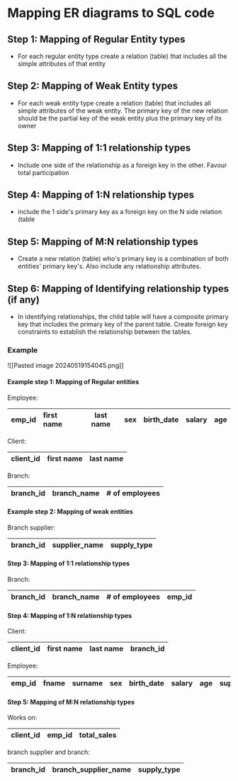 
# Mapping ER diagrams to SQL code


## Step 1: Mapping of Regular Entity types

- For each regular entity type create a relation (table) that includes all the simple attributes of that entity

## Step 2:  Mapping of Weak Entity types
- For each weak entity type create a relation (table) that includes all simple attributes of the weak entity.  The primary key of the new relation should be the partial key of the weak entity plus the primary key of its owner

## Step 3: Mapping of 1:1 relationship types
- Include one side of the relationship as a foreign key in the other. Favour total participation  

## Step 4: Mapping of 1:N relationship types
- include the 1 side's primary key as a foreign key on the N side relation (table

## Step 5: Mapping of M:N relationship types
- Create a new relation (table) who's primary key is a combination of both entities' primary key's. Also include any relationship attributes.

## Step 6: Mapping of Identifying relationship types (if any)
- In identifying relationships, the child table will have a composite primary key that includes the primary key of the parent table. Create foreign key constraints to establish the relationship between the tables.



### Example

![[Pasted image 20240519154045.png]]


#### Example step 1: Mapping of Regular entities

Employee:

| emp_id | first name | last name | sex | birth_date | salary | age |
| ------ | :--------- | --------- | --- | ---------- | ------ | --- |

Client:

| client_id | first name | last name |
| --------- | :--------- | --------- |

Branch:

| branch_id | branch_name | # of employees |
| --------- | :---------- | -------------- |
#### Example step 2: Mapping of weak entities

Branch supplier:

| branch_id | supplier_name | supply_type |
| --------- | :------------ | ----------- |

#### Step 3: Mapping of 1:1 relationship types

Branch:

| branch_id | branch_name | # of employees | emp_id |
| --------- | :---------- | -------------- | ------ |

#### Step 4: Mapping of 1:N relationship types

Client:

| client_id | first name | last name | branch_id |
| --------- | :--------- | --------- | --------- |

Employee:

| emp_id | fname | surname | sex | birth_date | salary | age | super_id | branch_id |
| ------ | :---- | ------- | --- | ---------- | ------ | --- | -------- | --------- |

#### Step 5: Mapping of M:N relationship types

Works on:

| client_id | emp_id | total_sales |
| --------- | :----- | ----------- |


branch supplier and branch:

| branch_id | branch_supplier_name | supply_type |
| --------- | :------------------- | ----------- |
